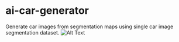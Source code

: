 # ai-car-generator
Generate car images from segmentation maps using single car image segmentation dataset.
![Alt Text](main/images/sample1.png)
